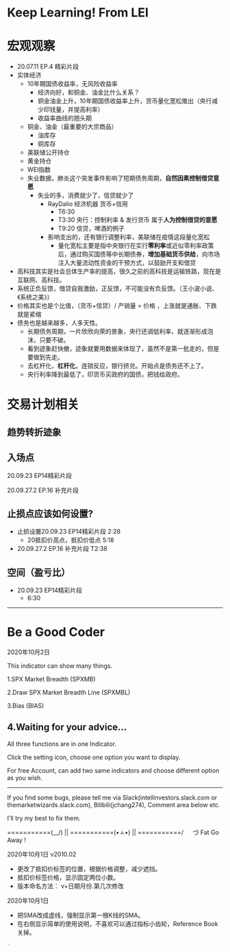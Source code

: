 # Keep Learning!  From LEI

# 宏观观察

* 20.07.11 EP.4 精彩片段
* 实体经济
  * 10年期国债收益率，无风险收益率
    * 经济向好，和铜金、油金比什么关系？
    * 铜金油金上升，10年期国债收益率上升，货币量化宽松推出（央行减少印钱量，并提高利率）
    * 收益率曲线的翘头期
  * 铜金、油金（最重要的大宗商品）
    * 油库存
    * 铜库存
  * 美联储公开持仓
  * 黄金持仓
  * WEI指数
  * 失业数据，肺炎这个突发事件影响了短期债务周期，**自然因素控制借贷意愿**
    * 失业的多，消费就少了，信贷就少了
      * RayDalio 经济机器 货币+信用 
        * T6:30
        * T3:30 央行：控制利率 & 发行货币 属于**人为控制借贷的意愿**
        * T9:20 信贷，啤酒的例子
      * 影响支出的，还有银行调整利率，美联储在疫情这段量化宽松
        * 量化宽松主要是指中央银行在实行**零利率**或近似零利率政策后，通过购买国债等中长期债券，**增加基础货币供给**，向市场注入大量流动性资金的干预方式，以鼓励开支和借贷
* 高科技其实是社会总体生产率的提高，很久之前的高科技是运输铁路，现在是互联网、高科技。
* 系统正负反馈，借贷自我激励，正反馈，不可能没有负反馈。（王小波小说、《系统之美》）
* 价格其实也是个比值，（货币+信贷）/ 产销量 = 价格 ，上涨就是通胀、下跌就是紧缩
* 债务也是越来越多，人多天性。
  * 长期债务周期，一片欣欣向荣的景象，央行还调低利率，就逐渐形成泡沫，只要不破。
  * 看到迹象赶快撤，迹象就要用数据来体现了，虽然不是第一批走的，但是要做到先走。
  * 去杠杆化，**杠杆化**，连锁反应，银行挤兑。开始点是债务还不上了。
  * 央行利率降到最低了，印货币买政府的国债，把钱给政府。

# 交易计划相关

## 趋势转折迹象

## 入场点

20.09.23 EP14精彩片段

20.09.27.2 EP.16 补充片段



## 止损点应该如何设置?

* 止损设置20.09.23 EP14精彩片段 2:28
  * 20抵扣价高点，抵扣价低点 5:18
* 20.09.27.2 EP.16 补充片段 T2:38

## 空间（盈亏比）

* 20.09.23 EP14精彩片段
  * 6:30





---

# Be a Good Coder



2020年10月2日

This indicator can show many things.

1.SPX Market Breadth (SPXMB)

2.Draw SPX Market Breadth Line (SPXMBL)

3.Bias (BIAS)

4.Waiting for your advice...
----------------------------------------------------

All three functions are in one Indicator.

Click the setting icon, choose one option you want to display.

For free Account, can add two same indicators and choose different option as you wish.

----------------------------------------------------
If you find some bugs, please tell me via Slack(intellinvestors.slack.com or themarketwizards.slack.com), Bilibili(jchang274), Comment area below  etc.

I'll try my best to fix them.

===========(\__/) || 
===========(•ㅅ•) || 
===========/ 　 づ Fat Go Away !





2020年10月1日 v2010.02

* 更改了抵扣价标签的位置，根据价格调整，减少遮挡。
* 抵扣价标签价格，显示固定两位小数。
* 版本命名方法： v+日期月份.第几次修改



2020年10月1日

* 把SMA改成虚线，强制显示第一根K线的SMA。
* 在右侧显示简单的使用说明，不喜欢可以通过指标小齿轮，Reference  Book关掉。

`